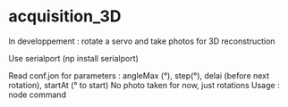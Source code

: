 # acquisition_3D
In developpement : rotate a servo and take photos for 3D reconstruction

Use serialport (np install serialport)

Read conf.jon for parameters : angleMax (°), step(°), delai (before next rotation), startAt (° to start)
No photo taken for now, just rotations
Usage : node command
